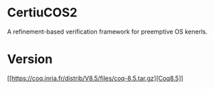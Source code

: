 # CertiuCOS2
A refinement-based verification framework for preemptive OS kenerls. 

# Version
[[https://coq.inria.fr/distrib/V8.5/files/coq-8.5.tar.gz][Coq8.5]]

